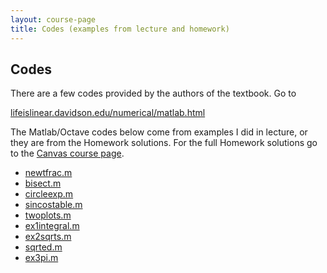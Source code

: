 ```yaml
---
layout: course-page
title: Codes (examples from lecture and homework)
---
```


## Codes

There are a few codes provided by the authors of the textbook.  Go to

[lifeislinear.davidson.edu/numerical/matlab.html](https://lifeislinear.davidson.edu/numerical/matlab.html)

The Matlab/Octave codes below come from examples I did in lecture, or they are from the Homework solutions.  For the full Homework solutions go to the [Canvas course page](https://canvas.alaska.edu/courses/21626).

<!--
  * [.m](assets/codes/.m)
-->

  * [newtfrac.m](assets/codes/newtfrac.m)
  * [bisect.m](assets/codes/bisect.m)
  * [circleexp.m](assets/codes/circleexp.m)
  * [sincostable.m](assets/codes/sincostable.m)
  * [twoplots.m](assets/codes/twoplots.m)
  * [ex1integral.m](assets/codes/ex1integral.m)
  * [ex2sqrts.m](assets/codes/ex2sqrts.m)
  * [sqrted.m](assets/codes/sqrted.m)
  * [ex3pi.m](assets/codes/ex3pi.m)

<div style="padding-bottom: 100px"></div>
